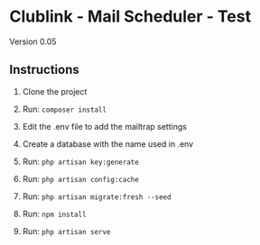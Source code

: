 # Clublink - Mail Scheduler - Test

Version 0.05

## Instructions

1. Clone the project

2. Run: `composer install`

3. Edit the .env file to add the mailtrap settings

4. Create a database with the name used in .env

5. Run: `php artisan key:generate`

6. Run: `php artisan config:cache`

7. Run: `php artisan migrate:fresh --seed`

8. Run: `npm install`

9. Run: `php artisan serve`
